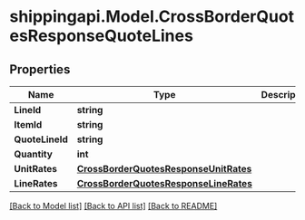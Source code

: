 
# shippingapi.Model.CrossBorderQuotesResponseQuoteLines

## Properties

Name | Type | Description | Notes
------------ | ------------- | ------------- | -------------
**LineId** | **string** |  | [optional] 
**ItemId** | **string** |  | [optional] 
**QuoteLineId** | **string** |  | [optional] 
**Quantity** | **int** |  | [optional] 
**UnitRates** | [**CrossBorderQuotesResponseUnitRates**](CrossBorderQuotesResponseUnitRates.md) |  | [optional] 
**LineRates** | [**CrossBorderQuotesResponseLineRates**](CrossBorderQuotesResponseLineRates.md) |  | [optional] 

[[Back to Model list]](../README.md#documentation-for-models)
[[Back to API list]](../README.md#documentation-for-api-endpoints)
[[Back to README]](../README.md)

